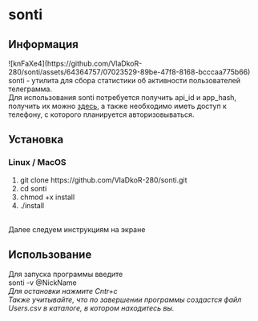 # sonti
<h2>Информация</h2>
![knFaXe4](https://github.com/VlaDkoR-280/sonti/assets/64364757/07023529-89be-47f8-8168-bcccaa775b66)
<br>
sonti - утилита для сбора статистики об активности пользователей телеграмма.
<br>
Для использования sonti потребуется получить api_id и app_hash, получить их можно <a href="https://my.telegram.org/apps">здесь</a>, 
а также необходимо иметь доступ к телефону, с которого планируется авторизовываться.
<h2>Установка</h2>

<h3>Linux / MacOS</h3>

<ol>
    <li>git clone https://github.com/VlaDkoR-280/sonti.git
    <li>cd sonti
    <li>chmod +x install
    <li>./install
</ol>
<br>
Далее следуем инструкциям на экране
<br>
<h2>Использование</h2>
Для запуска программы введите<br>
sonti -v @NickName<br>
<i> Для остановки нажмите Cntr+c</i>
<br>
<i>Также учитывайте, что по завершении программы создастся файл Users.csv в каталоге, в котором находитесь вы.
